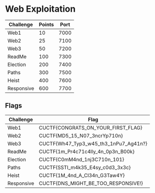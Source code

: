 # Web Exploitation

| Challenge           | Points | Port |
| ------------------- | ------ | ---- |
| Web1                |  10    | 7000 |
| Web2                |  25    | 7100 |
| Web3                |  50    | 7200 |
| ReadMe              | 100    | 7300 |
| Election            | 200    | 7400 |
| Paths               | 300    | 7500 |
| Heist               | 400    | 7600 |
| Responsive          | 600    | 7700 |

## Flags

| Challenge           | Flag                                  |
| ------------------- | ------------------------------------- |
| Web1                | CUCTF{CONGRATS_ON_YOUR_FIRST_FLAG}    |
| Web2                | CUCTF{MD5_15_N07_3ncrYp710n}          |
| Web3                | CUCTF{Wh47_Typ3_w45_th3_1nPu7_Ag41n?} |
| ReadMe              | CUCTF{1m_Pr4c71c4lly_4n_0p3n_B00k}    |
| Election            | CUCTF{C0mM4nd_1nj3C710n_101}          |
| Paths               | CUCTF{SSTI_m4k35_E4sy_c0d3_3x3c}      |
| Heist               | CUCTF{1M_4nd_A_Cl34n_G3Taw4Y}         |
| Responsive          | CUCTF{DNS_MIGHT_BE_TOO_RESPONSIVE!}   |
